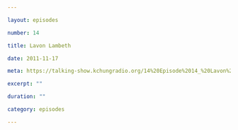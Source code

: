 ```yaml
---

layout: episodes

number: 14

title: Lavon Lambeth

date: 2011-11-17

meta: https://talking-show.kchungradio.org/14%20Episode%2014_%20Lavon%20Lambeth.mp3

excerpt: ""

duration: ""

category: episodes

---
```

